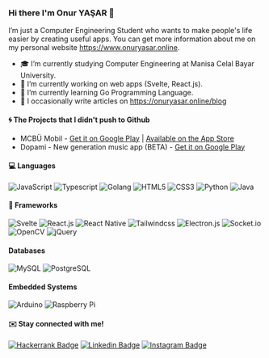 ### Hi there I'm Onur YAŞAR 👋
I’m just a Computer Engineering Student who wants to make people's life easier by creating useful apps. You can get more information about me on my personal website https://www.onuryasar.online.

- 🎓 I’m currently studying Computer Engineering at Manisa Celal Bayar University.
- 🔭 I’m currently working on web apps (Svelte, React.js).
- 🌱 I’m currently learning Go Programming Language.
- 📝 I occasionally write articles on https://onuryasar.online/blog

#### 🌀 The Projects that I didn't push to Github
- MCBÜ Mobil - [Get it on Google Play](https://play.google.com/store/apps/details?id=tr.edu.mcbu.ieeecbucstech) | [Available on the App Store](https://apps.apple.com/tr/app/mcb%C3%BC-mobil/id1640856305)
- Dopami - New generation music app (BETA) - [Get it on Google Play](https://play.google.com/store/apps/details?id=io.onuryasar.dpm)

#### 💻 Languages
<img alt="JavaScript" src="https://img.shields.io/badge/javascript%20-%23323330.svg?&style=for-the-badge&logo=javascript&logoColor=%23F7DF1E"/> <img alt="Typescript" src="https://img.shields.io/badge/typescript-%23007ACC.svg?style=for-the-badge&logo=typescript&logoColor=white"/> <img alt="Golang" src="https://img.shields.io/badge/go-%2300ADD8.svg?style=for-the-badge&logo=go&logoColor=white"/> <img alt="HTML5" src="https://img.shields.io/badge/html5%20-%23E34F26.svg?&style=for-the-badge&logo=html5&logoColor=white"/> <img alt="CSS3" src="https://img.shields.io/badge/css3%20-%231572B6.svg?&style=for-the-badge&logo=css3&logoColor=white"/> <img alt="Python" src="https://img.shields.io/badge/python%20-%2314354C.svg?&style=for-the-badge&logo=python&logoColor=white"/> <img alt="Java" src="https://img.shields.io/badge/java-%23ED8B00.svg?&style=for-the-badge&logo=java&logoColor=white"/>
#### :rocket: Frameworks
<img alt="Svelte" src="https://img.shields.io/badge/svelte-%23f1413d.svg?style=for-the-badge&logo=svelte&logoColor=white"/> <img alt="React.js" src="https://img.shields.io/badge/React.js-2b2e3b.svg?&style=for-the-badge&logo=react&logoColor=white"/> <img alt="React Native" src="https://img.shields.io/badge/react_native%20-%2320232a.svg?&style=for-the-badge&logo=react&logoColor=%2361DAFB"/> <img alt="Tailwindcss" src="https://img.shields.io/badge/tailwindcss-%2338B2AC.svg?style=for-the-badge&logo=tailwind-css&logoColor=white"/> <img alt="Electron.js" src="https://img.shields.io/badge/Electron.js-2b2e3b.svg?&style=for-the-badge&logo=electron&logoColor=white"/> <img alt="Socket.io" src="https://img.shields.io/badge/socket.io%20-%23404d59.svg?&style=for-the-badge&logo=socket.io&logoColor=white"/> <img alt="OpenCV" src="https://img.shields.io/badge/opencv-%23white.svg?style=for-the-badge&logo=opencv&logoColor=white"/> <img alt="jQuery" src="https://img.shields.io/badge/jquery%20-%230769AD.svg?&style=for-the-badge&logo=jquery&logoColor=white"/>
#### Databases
<img alt="MySQL" src="https://img.shields.io/badge/mysql-%2300f.svg?&style=for-the-badge&logo=mysql&logoColor=white"/>
<img alt="PostgreSQL" src="https://img.shields.io/badge/postgresql-336791.svg?&style=for-the-badge&logo=postgresql&logoColor=white"/>

#### Embedded Systems
<img alt="Arduino" src="https://img.shields.io/badge/-Arduino-00979D?style=for-the-badge&logo=Arduino&logoColor=white"/> <img alt="Raspberry Pi" src="https://img.shields.io/badge/-Raspberry%20Pi-C51A4A?style=for-the-badge&logo=Raspberry-Pi"/>


#### :envelope: Stay connected with me!
<a href="https://www.hackerrank.com/onuryasar" target="_blank">![Hackerrank Badge](https://img.shields.io/badge/-Hackerrank-1ba94c?style=flat&logo=Hackerrank&logoColor=white&link=https://www.hackerrank.com/onuryasar)</a>
<a href="https://www.linkedin.com/in/onur-yasar/" target="_blank">![Linkedin Badge](https://img.shields.io/badge/-LinkedIn-blue?style=flat&logo=Linkedin&logoColor=white&link=https://www.linkedin.com/in/onur-yasar/)</a>
<a href="https://instagram.com/onur.yasar.js" target="_blank">![Instagram Badge](https://img.shields.io/badge/-Instagram-E4405F?style=flat&logo=instagram&logoColor=white&link=https://instagram.com/onur.yasar.js)</a>
